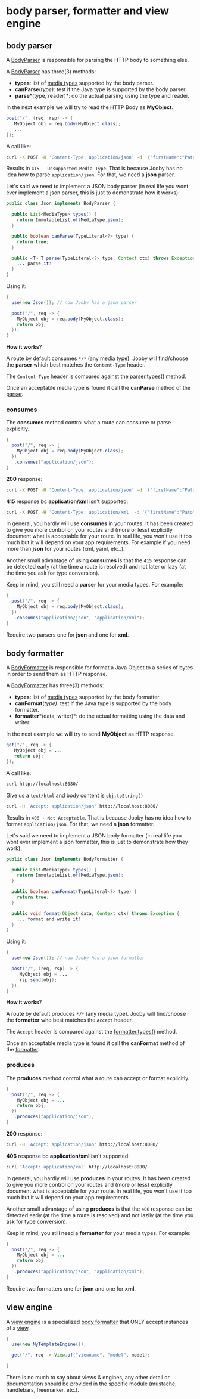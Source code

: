 # body parser, formatter and view engine

## body parser

A [BodyParser]({{defdocs}}/BodyParser.html) is responsible for parsing the HTTP body to something else.

A [BodyParser]({{defdocs}}/BodyParser.html) has three(3) methods:

* **types**: list of [media types]({{defdocs}}/MediaType.html) supported by the body parser.
* **canParse**(*type)*: test if the Java type is supported by the body parser.
* **parse***(type, reader)*: do the actual parsing using the type and reader.

In the next example we will try to read the HTTP Body as **MyObject**.

```java
post("/", (req, rsp) -> {
   MyObject obj = req.body(MyObject.class);
   ...
});
```

A call like:

```bash
curl -X POST -H 'Content-Type: application/json' -d '{"firstName":"Pato", "lastName":"Sol"}' http://localhost:8080/
```

Results in ```415 - Unsupported Media Type```. That is because Jooby has no idea how to parse ```application/json```. For that, we need a **json** parser.

Let's said we need to implement a JSON body parser (in real life you wont ever implement a json parser, this is just to demonstrate how it works):

```java
public class Json implements BodyParser {

  public List<MediaType> types() {
    return ImmutableList.of(MediaType.json);
  }

  public boolean canParse(TypeLiteral<?> type) {
    return true; 
  }

  public <T> T parse(TypeLiteral<?> type, Context ctx) throws Exception {
    ... parse it!
  }
}
```

Using it:

```java
{
  use(new Json()); // now Jooby has a json parser

  post("/", req -> {
    MyObject obj = req.body(MyObject.class);
    return obj;
  });
}
```

**How it works**?

A route by default consumes ```*/*``` (any media type). Jooby will find/choose the **parser** which best matches the ```Content-Type``` header.

The ```Content-Type``` header is compared against the [parser.types()]({{defdocs}}/BodyParser.html#types--) method.

Once an acceptable media type is found it call the **canParse** method of the [parser]({{defdocs}}/BodyParser.html).

### consumes

The **consumes** method control what a route can consume or parse explicitly.

```java
{
  post("/", req -> {
    MyObject obj = req.body(MyObject.class);
  })
   .consumes("application/json");
}
```

**200** response:

```bash
curl -X POST -H 'Content-Type: application/json' -d '{"firstName":"Pato", "lastName":"Sol"}' http://localhost:8080/
```

**415** response bc **application/xml** isn't supported:

```bash
curl -X POST -H 'Content-Type: application/xml' -d '{"firstName":"Pato", "lastName":"Sol"}' http://localhost:8080/
```

In general, you hardly will use **consumes** in your routes. It has been created to give you more control on your routes and (more or less) explicitly document what is acceptable for your route. In real life, you won't use it too much but it will depend on your app requirements. For example if you need more than **json** for your routes (xml, yaml, etc..).

Another small advantage of using **consumes** is that the ```415``` response can be detected early (at the time a route is resolved) and not later or lazy (at the time you ask for type conversion).

Keep in mind, you still need a **parser** for your media types. For example:

```java
{
  post("/", req -> {
    MyObject obj = req.body(MyObject.class);
  })
   .consumes("application/json", "application/xml");
}
```

Require two parsers one for **json** and one for **xml**.

## body formatter

A [BodyFormatter]({{defdocs}}/BodyFormatter.html) is responsible for format a Java Object to a series of bytes in order to send them as HTTP response.

A [BodyFormatter]({{defdocs}}/BodyFormatter.html) has three(3) methods:

* **types**: list of [media types]({{defdocs}}/MediaType.html) supported by the body formatter.
* **canFormat**(*type)*: test if the Java type is supported by the body formatter.
* **formatter***(data, writer)*: do the actual formatting using the data and writer.

In the next example we will try to send **MyObject** as HTTP response.

```java
get("/", req -> {
   MyObject obj = ...
   return obj;
});
```

A call like:

```bash
curl http://localhost:8080/
```

Give us a ```text/html``` and body content is ```obj.toString()```

```bash
curl -H 'Accept: application/json' http://localhost:8080/
```

Results in ```406 - Not Acceptable```. That is because Jooby has no idea how to format ```application/json```. For that, we need a **json** formatter.

Let's said we need to implement a JSON body formatter (in real life you wont ever implement a json formatter, this is just to demonstrate how they work):

```java
public class Json implements BodyFormatter {

  public List<MediaType> types() {
    return ImmutableList.of(MediaType.json);
  }

  public boolean canFormat(TypeLiteral<?> type) {
    return true; 
  }

  public void format(Object data, Context ctx) throws Exception {
    ... format and write it!
  }
}
```

Using it:

```java
{
  use(new Json()); // now Jooby has a json formatter

  post("/", (req, rsp) -> {
     MyObject obj = ...
     rsp.send(obj);
  });
}
```

**How it works**?

A route by default produces ```*/*``` (any media type). Jooby will find/choose the **formatter** who best matches the ```Accept``` header.

The ```Accept``` header is compared against the [formatter.types()]({{defdocs}}/BodyFormatter.html#types--) method.

Once an acceptable media type is found it call the **canFormat** method of the [formatter]({{defdocs}}/BodyFormatter.html).

### produces

The **produces** method control what a route can accept or format explicitly.

```java
{
  post("/", req -> {
    MyObject obj = ...
    return obj;
  })
   .produces("application/json");
}
```

**200** response:

```bash
curl -H 'Accept: application/json' http://localhost:8080/
```

**406** response bc **application/xml** isn't supported:

```bash
curl 'Accept: application/xml' http://localhost:8080/
```

In general, you hardly will use **produces** in your routes. It has been created to give you more control on your routes and (more or less) explicitly document what is acceptable for your route. In real life, you won't use it too much but it will depend on your app requirements.

Another small advantage of using **produces** is that the ```406``` response can be detected early (at the time a route is resolved) and not lazily (at the time you ask for type conversion).

Keep in mind, you still need a **formatter** for your media types. For example:

```java
{
  post("/", req -> {
    MyObject obj = ...
    return obj;
  })
   .produces("application/json", "application/xml");
}
```

Require two formatters one for **json** and one for **xml**.

## view engine

A [view engine]({{defdocs}}/View.Engine.html) is a specialized [body formatter]({{defdocs}}/BodyFormatter.html) that ONLY accept instances of a [view]({{defdocs}}/View.html).

```java
{
  use(new MyTemplateEngine());

  get("/", req -> View.of("viewname", "model", model);

}
```

There is no much to say about views & engines, any other detail or documentation should be provided in the specific module (mustache, handlebars, freemarker, etc.).
